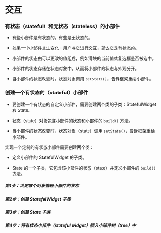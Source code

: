 # 交互

### 有状态（stateful）和无状态（stateless）的小部件

* 有些小部件是有状态的，有些是无状态的。

* 如果一个小部件发生变化 - 用户与它进行交互，那么它是有状态的。

* 小部件的状态由可以更改的值组成，例如滑块的当前值或复选框是否被选中。

* 小部件的状态存储在状态对象中，从而将小部件的状态与外观分开。

* 当小部件的状态改变时，状态对象调用  `setState()`，告诉框架重绘小部件。

### 创建一个有状态的（stateful）小部件

* 要创建一个有状态的自定义小部件，需要创建两个类的子类：StatefulWidget 和 State。

* 状态（state）对象包含小部件的状态和小部件的 `build()` 方法。

* 当小部件的状态改变时，状态对象（state）调用 `setState()`，告诉框架重绘小部件。



实现一个定制的有状态小部件需要创建两个类：

* 定义小部件的 StatefulWidget 的子类。

* State 的一个子类，它包含该小部件的状态（state）并定义小部件的 `build()` 方法。

##### 第1步：决定哪个对象管理小部件的状态



##### 第2步：创建 StatefulWidget 子类

##### 第3步：创建 State 子类

##### 第4步：将有状态小部件（stateful widget）插入小部件树（tree）中



